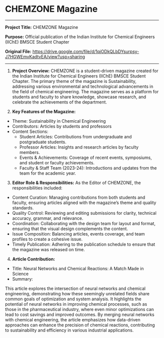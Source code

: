 # CHEMZONE Magazine
---
**Project Title:** CHEMZONE Magazine

**Purpose:** Official publication of the Indian Institute for Chemical Engineers (IIChE) BMSCE Student Chapter

**Original File:** https://drive.google.com/file/d/1qjODkQLbDYsurpsy-J7HGWEmvKadtvEA/view?usp=sharing

---
1. **Project Overview:**
CHEMZONE is a student-driven magazine created for the Indian Institute for Chemical Engineers (IIChE) BMSCE Student Chapter. The primary theme of the magazine is Sustainability, addressing various environmental and technological advancements in the field of chemical engineering. The magazine serves as a platform for students and faculty to share knowledge, showcase research, and celebrate the achievements of the department.

2. **Key Features of the Magazine:**
- Theme: Sustainability in Chemical Engineering
- Contributors: Articles by students and professors
- Content Sections:
  - Student Articles: Contributions from undergraduate and postgraduate students.
  - Professor Articles: Insights and research articles by faculty members.
  - Events & Achievements: Coverage of recent events, symposiums, and student or faculty achievements.
  - Faculty & Staff Team (2023-24): Introductions and updates from the team for the academic year.

3. **Editor Role & Responsibilities:**
As the Editor of CHEMZONE, the responsibilities included:

- Content Curation: Managing contributions from both students and faculty, ensuring articles aligned with the magazine’s theme and quality standards.
- Quality Control: Reviewing and editing submissions for clarity, technical accuracy, grammar, and relevance.
- Coordination: Collaborating with the design team for layout and format, ensuring that the visual design complements the content.
- Issue Composition: Balancing articles, events coverage, and team profiles to create a cohesive issue.
- Timely Publication: Adhering to the publication schedule to ensure that the magazine was released on time.

4. **Article Contribution:**
- Title: Neural Networks and Chemical Reactions: A Match Made in Science
- Summary:

This article explores the intersection of neural networks and chemical engineering, demonstrating how these seemingly unrelated fields share common goals of optimization and system analysis. It highlights the potential of neural networks in improving chemical processes, such as those in the pharmaceutical industry, where even minor optimizations can lead to cost savings and improved outcomes.
By merging neural networks with chemical engineering, the article emphasizes how data-driven approaches can enhance the precision of chemical reactions, contributing to sustainability and efficiency in various industrial applications.

